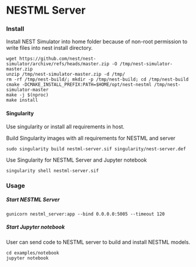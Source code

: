 # NESTML Server

### Install

Install NEST Simulator into home folder because of non-root permission
to write files into nest install directory.

```
wget https://github.com/nest/nest-simulator/archive/refs/heads/master.zip -O /tmp/nest-simulator-master.zip
unzip /tmp/nest-simulator-master.zip -d /tmp/
rm -rf /tmp/nest-build/; mkdir -p /tmp/nest-build; cd /tmp/nest-build
cmake -DCMAKE_INSTALL_PREFIX:PATH=$HOME/opt/nest-nestml /tmp/nest-simulator-master
make -j $(nproc)
make install
```

#### Singularity

Use singularity or install all requirements in host.

Build Singularity images with all requirements for NESTML and server
```
sudo singularity build nestml-server.sif singularity/nest-server.def
```

Use Singularity for NESTML Server and Jupyter notebook
```
singularity shell nestml-server.sif
```


### Usage

##### Start NESTML Server

```
gunicorn nestml_server:app --bind 0.0.0.0:5005 --timeout 120
```

##### Start Jupyter notebook

User can send code to NESTML server to build and install NESTML models.

```
cd examples/notebook
jupyter notebook
```
